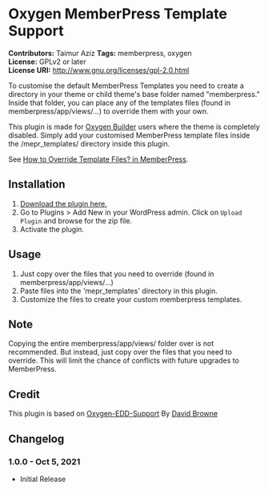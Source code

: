 # Oxygen MemberPress Template Support #
**Contributors:** Taimur Aziz 
**Tags:** memberpress, oxygen  
**License:** GPLv2 or later  
**License URI:** http://www.gnu.org/licenses/gpl-2.0.html

To customise the default MemberPress Templates you need to create a directory in your theme or child theme's base folder named "memberpress." Inside that folder, you can place any of the templates files (found in memberpress/app/views/…) to override them with your own. 

This plugin is made for [Oxygen Builder](http://oxygenbuilder.com/) users where the theme is completely disabled. Simply add your customised MemberPress template files inside the /mepr_templates/ directory inside this plugin.

See [How to Override Template Files? in MemberPress](https://docs.memberpress.com/article/165-how-to-override-template-files).
 

## Installation ##

1. [Download the plugin here.](https://github.com/Taimurian/oxygen-memberpress-support/archive/master.zip)
2. Go to Plugins > Add New in your WordPress admin. Click on `Upload Plugin` and browse for the zip file.
3. Activate the plugin.

## Usage ##

1. Just copy over the files that you need to override (found in memberpress/app/views/…) 
2. Paste files into the 'mepr_templates' directory in this plugin.
2. Customize the files to create your custom memberpress templates.

## Note
Copying the entire memberpress/app/views/ folder over is not recommended. But instead, just copy over the files that you need to override. This will limit the chance of conflicts with future upgrades to MemberPress.

## Credit
This plugin is based on [Oxygen-EDD-Support](https://github.com/wplit/Oxygen-EDD-Support) By [David Browne](https://github.com/wplit)

## Changelog ##

### 1.0.0 - Oct 5, 2021 ###
* Initial Release
